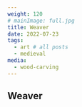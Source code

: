 ```yaml
---
weight: 120
# mainImage: full.jpg
title: Weaver
date: 2022-07-23
tags:
  - art # all posts
  - medieval
media:
  - wood-carving
---
```


## Weaver

